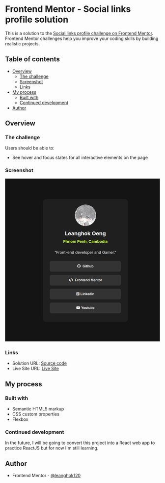 # Frontend Mentor - Social links profile solution

This is a solution to the [Social links profile challenge on Frontend Mentor](https://www.frontendmentor.io/challenges/social-links-profile-UG32l9m6dQ). Frontend Mentor challenges help you improve your coding skills by building realistic projects.

## Table of contents

- [Overview](#overview)
  - [The challenge](#the-challenge)
  - [Screenshot](#screenshot)
  - [Links](#links)
- [My process](#my-process)
  - [Built with](#built-with)
  - [Continued development](#continued-development)
- [Author](#author)

## Overview

### The challenge

Users should be able to:

- See hover and focus states for all interactive elements on the page

### Screenshot

![](./Solution-Screenshot.png)

### Links

- Solution URL: [Source code](https://github.com/leanghok120/Social-Links)
- Live Site URL: [Live Site](https://leanghok-socials.netlify.app/)

## My process

### Built with

- Semantic HTML5 markup
- CSS custom properties
- Flexbox

### Continued development

In the future, I will be going to convert this project into a React web app to practice ReactJS but for now I'm still learning.

## Author

- Frontend Mentor - [@leanghok120](https://www.frontendmentor.io/profile/leanghok120)
